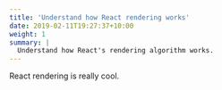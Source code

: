 ```yaml
---
title: 'Understand how React rendering works'
date: 2019-02-11T19:27:37+10:00
weight: 1
summary: |
  Understand how React's rendering algorithm works.
---
```


React rendering is really cool.
